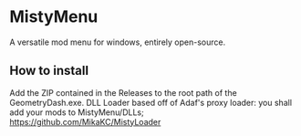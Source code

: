 # MistyMenu
A versatile mod menu for windows, entirely open-source.

## How to install
Add the ZIP contained in the Releases to the root path of the GeometryDash.exe.
DLL Loader based off of Adaf's proxy loader: you shall add your mods to MistyMenu/DLLs;
https://github.com/MikaKC/MistyLoader

